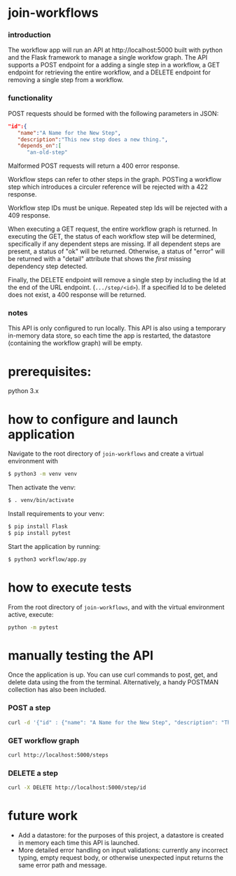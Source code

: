 # join-workflows
### introduction
The workflow app will run an API at http://localhost:5000 built with python and the Flask framework to manage a single workfow graph. The API supports a POST endpoint for a adding a single step in a workflow, a GET endpoint for retrieving the entire workflow, and a DELETE endpoint for removing a single step from a workflow.

### functionality
POST requests should be formed with the following parameters in JSON:
```json
"id":{
   "name":"A Name for the New Step",
   "description":"This new step does a new thing.",
   "depends_on":[
      "an-old-step"
```

Malformed POST requests will return a 400 error response. 

Workflow steps can refer to other steps in the graph. POSTing a workflow step which introduces a circuler reference will be rejected with a 422 response. 

Workflow step IDs must be unique. Repeated step Ids will be rejected with a 409 response. 

When executing a GET request, the entire workflow graph is returned. In executing the GET, the status of each workflow step will be determined, specifically if any dependent steps are missing. If all dependent steps are present, a status of "ok" will be returned. Otherwise, a status of "error" will be returned with a "detail" attribute that shows the *first* missing dependency step detected.

Finally, the DELETE endpoint will remove a single step by including the Id at the end of the URL endpoint. (`.../step/<id>`). If a specified Id to be deleted does not exist, a 400 response will be returned.

### notes
This API is only configured to run locally. This API is also using a temporary in-memory data store, so each time the app is restarted, the datastore (containing the workflow graph) will be empty. 


# prerequisites:
python 3.x

# how to configure and launch application
Navigate to the root directory of `join-workflows` and create a virtual environment with
```bash
$ python3 -m venv venv
```

Then activate the venv:
```bash
$ . venv/bin/activate
```

Install requirements to your venv:
```bash
$ pip install Flask
$ pip install pytest
```

Start the application by running:
```bash
$ python3 workflow/app.py
```

# how to execute tests
From the root directory of `join-workflows`, and with the virtual environment active, execute:
```bash
python -m pytest
```

# manually testing the API
Once the application is up. You can use curl commands to post, get, and delete data using the from the terminal. Alternatively, a handy POSTMAN collection has also been included. 

### POST a step
```bash
curl -d '{"id" : {"name": "A Name for the New Step", "description": "This new step does a new thing.", "depends_on": ["id1"] }}' -H "Content-Type: application/json" -X POST http://localhost:5000/steps
```

### GET workflow graph
```bash
curl http://localhost:5000/steps
```

### DELETE a step
```bash
curl -X DELETE http://localhost:5000/step/id
```

# future work

- Add a datastore: for the purposes of this project, a datastore is created in memory each time this API is launched.
- More detailed error handling on input validations: currently any incorrect typing, empty request body, or otherwise unexpected input returns the same error path and message. 
